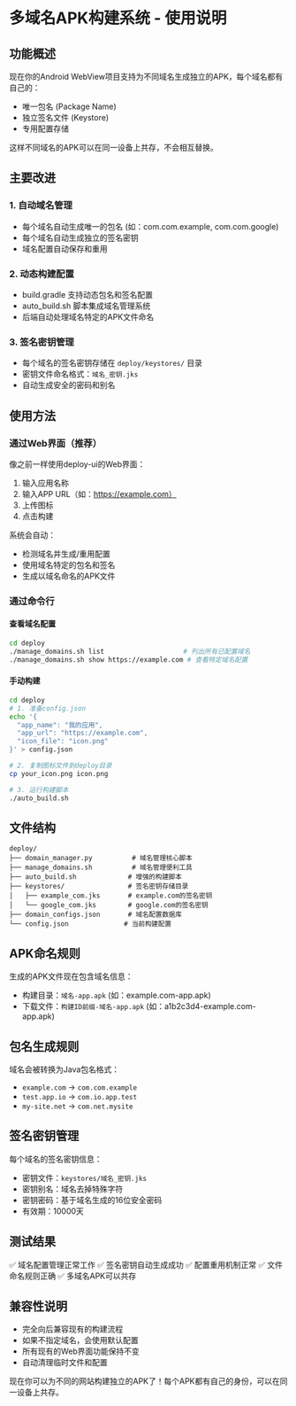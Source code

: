# 多域名APK构建系统 - 使用说明

## 功能概述

现在你的Android WebView项目支持为不同域名生成独立的APK，每个域名都有自己的：
- 唯一包名 (Package Name)
- 独立签名文件 (Keystore)
- 专用配置存储

这样不同域名的APK可以在同一设备上共存，不会相互替换。

## 主要改进

### 1. 自动域名管理
- 每个域名自动生成唯一的包名 (如：com.com.example, com.com.google)
- 每个域名自动生成独立的签名密钥
- 域名配置自动保存和重用

### 2. 动态构建配置
- build.gradle 支持动态包名和签名配置
- auto_build.sh 脚本集成域名管理系统
- 后端自动处理域名特定的APK文件命名

### 3. 签名密钥管理
- 每个域名的签名密钥存储在 `deploy/keystores/` 目录
- 密钥文件命名格式：`域名_密钥.jks`
- 自动生成安全的密码和别名

## 使用方法

### 通过Web界面（推荐）
像之前一样使用deploy-ui的Web界面：
1. 输入应用名称
2. 输入APP URL（如：https://example.com）
3. 上传图标
4. 点击构建

系统会自动：
- 检测域名并生成/重用配置
- 使用域名特定的包名和签名
- 生成以域名命名的APK文件

### 通过命令行

#### 查看域名配置
```bash
cd deploy
./manage_domains.sh list                    # 列出所有已配置域名
./manage_domains.sh show https://example.com # 查看特定域名配置
```

#### 手动构建
```bash
cd deploy
# 1. 准备config.json
echo '{
  "app_name": "我的应用",
  "app_url": "https://example.com",
  "icon_file": "icon.png"
}' > config.json

# 2. 复制图标文件到deploy目录
cp your_icon.png icon.png

# 3. 运行构建脚本
./auto_build.sh
```

## 文件结构

```
deploy/
├── domain_manager.py          # 域名管理核心脚本
├── manage_domains.sh          # 域名管理便利工具
├── auto_build.sh             # 增强的构建脚本
├── keystores/                # 签名密钥存储目录
│   ├── example_com.jks       # example.com的签名密钥
│   └── google_com.jks        # google.com的签名密钥
├── domain_configs.json       # 域名配置数据库
└── config.json              # 当前构建配置
```

## APK命名规则

生成的APK文件现在包含域名信息：
- 构建目录：`域名-app.apk` (如：example.com-app.apk)
- 下载文件：`构建ID前缀-域名-app.apk` (如：a1b2c3d4-example.com-app.apk)

## 包名生成规则

域名会被转换为Java包名格式：
- `example.com` → `com.com.example`
- `test.app.io` → `com.io.app.test`
- `my-site.net` → `com.net.mysite`

## 签名密钥管理

每个域名的签名密钥信息：
- 密钥文件：`keystores/域名_密钥.jks`
- 密钥别名：域名去掉特殊字符
- 密钥密码：基于域名生成的16位安全密码
- 有效期：10000天

## 测试结果

✅ 域名配置管理正常工作
✅ 签名密钥自动生成成功
✅ 配置重用机制正常
✅ 文件命名规则正确
✅ 多域名APK可以共存

## 兼容性说明

- 完全向后兼容现有的构建流程
- 如果不指定域名，会使用默认配置
- 所有现有的Web界面功能保持不变
- 自动清理临时文件和配置

现在你可以为不同的网站构建独立的APK了！每个APK都有自己的身份，可以在同一设备上共存。